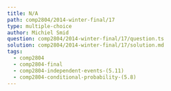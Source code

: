 ```yaml
---
title: N/A
path: comp2804/2014-winter-final/17
type: multiple-choice
author: Michiel Smid
question: comp2804/2014-winter-final/17/question.ts
solution: comp2804/2014-winter-final/17/solution.md
tags:
  - comp2804
  - comp2804-final
  - comp2804-independent-events-(5.11)
  - comp2804-conditional-probability-(5.8)
---
```

